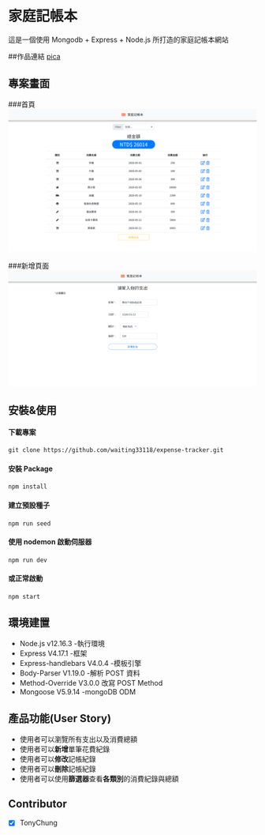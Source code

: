 # 家庭記帳本

這是一個使用 Mongodb + Express + Node.js 所打造的家庭記帳本網站

##作品連結
[pica](https://nodeca.github.io/pica/demo/)

## 專案畫面

###首頁
![專案畫面](/public/images/project_screenshot.png)

###新增頁面
![專案畫面](/public/images/project_screenshot2.png)

## 安裝&使用

#### 下載專案

```
git clone https://github.com/waiting33118/expense-tracker.git
```

#### 安裝 Package

```
npm install
```

#### 建立預設種子

```
npm run seed
```

#### 使用 nodemon 啟動伺服器

```
npm run dev
```

#### 或正常啟動

```
npm start
```

## 環境建置

- Node.js v12.16.3 -執行環境
- Express V4.17.1 -框架
- Express-handlebars V4.0.4 -模板引擎
- Body-Parser V1.19.0 -解析 POST 資料
- Method-Override V3.0.0 改寫 POST Method
- Mongoose V5.9.14 -mongoDB ODM

## 產品功能(User Story)

- 使用者可以瀏覽所有支出以及消費總額
- 使用者可以**新增**單筆花費紀錄
- 使用者可以**修改**記帳紀錄
- 使用者可以**刪除**記帳紀錄
- 使用者可以使用**篩選器**查看**各類別**的消費紀錄與總額

## Contributor

- [x] TonyChung
